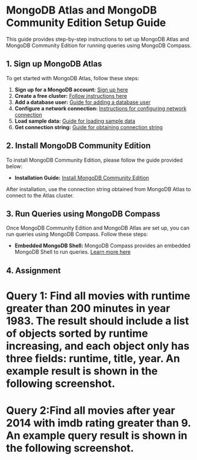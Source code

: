 # MongoDB Atlas and MongoDB Community Edition Setup Guide

This guide provides step-by-step instructions to set up MongoDB Atlas and MongoDB Community Edition for running queries using MongoDB Compass.

## 1. Sign up MongoDB Atlas
To get started with MongoDB Atlas, follow these steps:

1. **Sign up for a MongoDB account:** [Sign up here](https://www.mongodb.com/cloud/atlas/register)
2. **Create a free cluster:** [Follow instructions here](https://www.mongodb.com/docs/guides/atlas/cluster/)
3. **Add a database user:** [Guide for adding a database user](https://www.mongodb.com/docs/guides/atlas/db-user/)
4. **Configure a network connection:** [Instructions for configuring network connection](https://www.mongodb.com/docs/guides/atlas/network-connections/)
5. **Load sample data:** [Guide for loading sample data](https://www.mongodb.com/docs/guides/atlas/sample-data/)
6. **Get connection string:** [Guide for obtaining connection string](https://www.mongodb.com/docs/guides/atlas/connection-string/)

## 2. Install MongoDB Community Edition
To install MongoDB Community Edition, please follow the guide provided below:

- **Installation Guide:** [Install MongoDB Community Edition](https://www.mongodb.com/docs/manual/administration/install-community/)

After installation, use the connection string obtained from MongoDB Atlas to connect to the Atlas cluster.

## 3. Run Queries using MongoDB Compass
Once MongoDB Community Edition and MongoDB Atlas are set up, you can run queries using MongoDB Compass. Follow these steps:

- **Embedded MongoDB Shell:** MongoDB Compass provides an embedded MongoDB Shell to run queries. [Learn more here](https://www.mongodb.com/docs/compass/current/embedded-shell/)

## 4. Assignment 

# Query 1: Find all movies with runtime greater than 200 minutes in year 1983. The result should include a list of objects sorted by runtime increasing, and each object only has three fields: runtime, title, year. An example result is shown in the following screenshot.

# Query 2:Find all movies after year 2014 with imdb rating greater than 9. An example query result is shown in the following screenshot.

